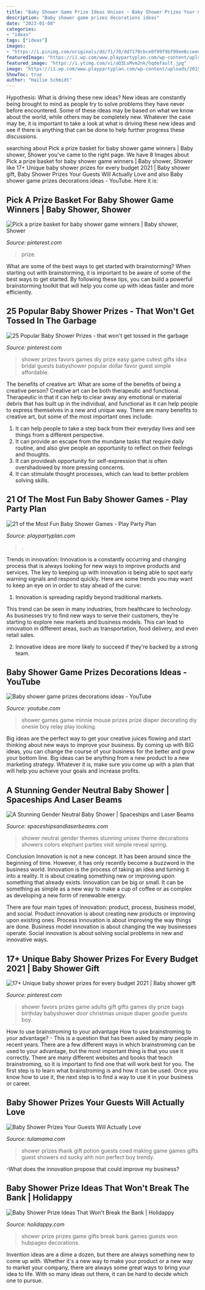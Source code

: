 ```yaml
---
title: "Baby Shower Game Prize Ideas Unisex ~ Baby Shower Prizes Your Guests Will Actually Love"
description: "Baby shower game prizes decorations ideas"
date: "2023-01-08"
categories:
- "ideas"
tags: ["ideas"]
images:
- "https://i.pinimg.com/originals/dd/71/70/dd7170cbce0f99f9bf99ee8cceed154a.jpg"
featuredImage: "https://i1.wp.com/www.playpartyplan.com/wp-content/uploads/2015/08/BABY-SHOWER-GAMES-LONG.jpg?ssl=1"
featured_image: "https://i.ytimg.com/vi/aQ3LsMvm2nk/hqdefault.jpg"
image: "https://i1.wp.com/www.playpartyplan.com/wp-content/uploads/2015/08/BABY-SHOWER-GAMES-LONG.jpg?ssl=1"
ShowToc: true
author: "Hailie Schmidt"
---
```



Hypothesis: What is driving these new ideas?
New ideas are constantly being brought to mind as people try to solve problems they have never before encountered. Some of these ideas may be based on what we know about the world, while others may be completely new. Whatever the case may be, it is important to take a look at what is driving these new ideas and see if there is anything that can be done to help further progress these discussions.

	

		
searching about Pick a prize basket for baby shower game winners | Baby shower, Shower you've came to the right page. We have 8 Images about Pick a prize basket for baby shower game winners | Baby shower, Shower like 17+ Unique baby shower prizes for every budget 2021 | Baby shower gift, Baby Shower Prizes Your Guests Will Actually Love and also Baby shower game prizes decorations ideas - YouTube. Here it is:
		
    
## Pick A Prize Basket For Baby Shower Game Winners | Baby Shower, Shower

<img loading=lazy src="https://i.pinimg.com/736x/ac/96/73/ac9673fc61f2d5ae86848a45260e193b--baby-shower-games-prize.jpg" onerror="this.onerror=null;this.src='https://tse3.mm.bing.net/th?id=OIP.ZTMseef9rfpfJaMmUGFhIAHaJ3&amp;pid=15.1';" alt="Pick a prize basket for baby shower game winners | Baby shower, Shower">

_Source: pinterest.com_

>prize. 

	

What are some of the best ways to get started with brainstorming?
When starting out with brainstorming, it is important to be aware of some of the best ways to get started. By following these tips, you can build a powerful brainstorming toolkit that will help you come up with ideas faster and more efficiently.

    
## 25 Popular Baby Shower Prizes - That Won&#039;t Get Tossed In The Garbage

<img loading=lazy src="https://i.pinimg.com/originals/33/8b/73/338b7364f8ea7d7c62f8b5103bd0d88c.jpg" onerror="this.onerror=null;this.src='https://tse4.mm.bing.net/th?id=OIP.ZZb3B0nVMM_PjO3SwCAlagHaLG&amp;pid=15.1';" alt="25 Popular Baby Shower Prizes - that won&#039;t get tossed in the garbage">

_Source: pinterest.com_

>shower prizes favors games diy prize easy game cutest gifts idea bridal guests babyshower popular dollar favor guest simple affordable. 

	

The benefits of creative art: What are some of the benefits of being a creative person?
Creative art can be both therapeutic and functional. Therapeutic in that it can help to clear away any emotional or material debris that has built up in the individual, and functional as it can help people to express themselves in a new and unique way. There are many benefits to creative art, but some of the most important ones include: 
1. It can help people to take a step back from their everyday lives and see things from a different perspective.
2. It can provide an escape from the mundane tasks that require daily routine, and also give people an opportunity to reflect on their feelings and thoughts. 
3. It can provideah opportunity for self-expression that is often overshadowed by more pressing concerns. 
4. It can stimulate thought processes, which can lead to better problem solving skills.

    
## 21 Of The Most Fun Baby Shower Games - Play Party Plan

<img loading=lazy src="https://i1.wp.com/www.playpartyplan.com/wp-content/uploads/2015/08/BABY-SHOWER-GAMES-LONG.jpg?ssl=1" onerror="this.onerror=null;this.src='https://tse3.mm.bing.net/th?id=OIP.NyatCT6dddQofFhVMPHi5QAAAA&amp;pid=15.1';" alt="21 of the Most Fun Baby Shower Games - Play Party Plan">

_Source: playpartyplan.com_

>. 

	

Trends in innovation:
Innovation is a constantly occurring and changing process that is always looking for new ways to improve products and services. The key to keeping up with innovation is being able to spot early warning signals and respond quickly. Here are some trends you may want to keep an eye on in order to stay ahead of the curve:
1. Innovation is spreading rapidly beyond traditional markets.

This trend can be seen in many industries, from healthcare to technology. As businesses try to find new ways to serve their customers, they’re starting to explore new markets and business models. This can lead to innovation in different areas, such as transportation, food delivery, and even retail sales.

2. Innovative ideas are more likely to succeed if they're backed by a strong team.

    
## Baby Shower Game Prizes Decorations Ideas - YouTube

<img loading=lazy src="https://i.ytimg.com/vi/aQ3LsMvm2nk/hqdefault.jpg" onerror="this.onerror=null;this.src='https://tse1.mm.bing.net/th?id=OIP.Bt6UFPU3oZsbOnNDQg2aKgHaFj&amp;pid=15.1';" alt="Baby shower game prizes decorations ideas - YouTube">

_Source: youtube.com_

>shower games game minnie mouse prizes prize diaper decorating diy onesie boy relay play looking. 

	

Big ideas are the perfect way to get your creative juices flowing and start thinking about new ways to improve your business. By coming up with BIG ideas, you can change the course of your business for the better and grow your bottom line. Big ideas can be anything from a new product to a new marketing strategy. Whatever it is, make sure you come up with a plan that will help you achieve your goals and increase profits.

    
## A Stunning Gender Neutral Baby Shower | Spaceships And Laser Beams

<img loading=lazy src="https://spaceshipsandlaserbeams.com/wp-content/uploads/2015/09/gender-neutral-baby-shower-party-ideas.jpg" onerror="this.onerror=null;this.src='https://tse4.mm.bing.net/th?id=OIP.d9iK48_DY2mFiRTm4pkDZwHaLH&amp;pid=15.1';" alt="A Stunning Gender Neutral Baby Shower | Spaceships and Laser Beams">

_Source: spaceshipsandlaserbeams.com_

>shower neutral gender themes stunning unisex theme decorations showers colors elephant parties visit simple reveal spring. 

	

Conclusion
Innovation is not a new concept. It has been around since the beginning of time. However, it has only recently become a buzzword in the business world.
Innovation is the process of taking an idea and turning it into a reality. It is about creating something new or improving upon something that already exists. Innovation can be big or small. It can be something as simple as a new way to make a cup of coffee or as complex as developing a new form of renewable energy.

There are four main types of innovation: product, process, business model, and social. Product innovation is about creating new products or improving upon existing ones. Process innovation is about improving the way things are done. Business model innovation is about changing the way businesses operate. Social innovation is about solving social problems in new and innovative ways.

    
## 17+ Unique Baby Shower Prizes For Every Budget 2021 | Baby Shower Gift

<img loading=lazy src="https://i.pinimg.com/originals/dd/71/70/dd7170cbce0f99f9bf99ee8cceed154a.jpg" onerror="this.onerror=null;this.src='https://tse3.mm.bing.net/th?id=OIP.CvZAdTRVT-F84hbHQ4lzDAHaJ4&amp;pid=15.1';" alt="17+ Unique baby shower prizes for every budget 2021 | Baby shower gift">

_Source: pinterest.com_

>shower favors prizes game adults gift gifts games diy prize bags birthday babyshower door christmas unique diaper goodie guests boy. 

	

How to use brainstroming to your advantage
How to use brainstroming to your advantage? - This is a question that has been asked by many people in recent years. There are a few different ways in which brainstroming can be used to your advantage, but the most important thing is that you use it correctly. There are many different websites and books that teach brainstroming, so it is important to find one that will work best for you. The first step is to learn what brainstroming is and how it can be used. Once you know how to use it, the next step is to find a way to use it in your business or career.

    
## Baby Shower Prizes Your Guests Will Actually Love

<img loading=lazy src="http://tulamama.com/wp-content/uploads/2018/06/prizes-for-baby-shower-games.jpg" onerror="this.onerror=null;this.src='https://tse4.mm.bing.net/th?id=OIP.gZNfmoNW41xN9dE_AlH15QHaFj&amp;pid=15.1';" alt="Baby Shower Prizes Your Guests Will Actually Love">

_Source: tulamama.com_

>shower prizes thank gift potion guests coed making game games gifts guest showers ed sucky ahh non perfect boy trendy. 

	

-What does the innovation propose that could improve my business?

    
## Baby Shower Prize Ideas That Won&#039;t Break The Bank | Holidappy

<img loading=lazy src="https://usercontent1.hubstatic.com/12460112_f1024.jpg" onerror="this.onerror=null;this.src='https://tse2.mm.bing.net/th?id=OIP.BBFveJdYHuKAehXmrTZ5VQHaEt&amp;pid=15.1';" alt="Baby Shower Prize Ideas That Won&#039;t Break the Bank | Holidappy">

_Source: holidappy.com_

>shower prize prizes game gifts break bank games guests won hubpages decorations. 

	

Invention ideas are a dime a dozen, but there are always something new to come up with. Whether it's a new way to make your product or a new way to market your company, there are always some great ways to bring your idea to life. With so many ideas out there, it can be hard to decide which one to pursue.

